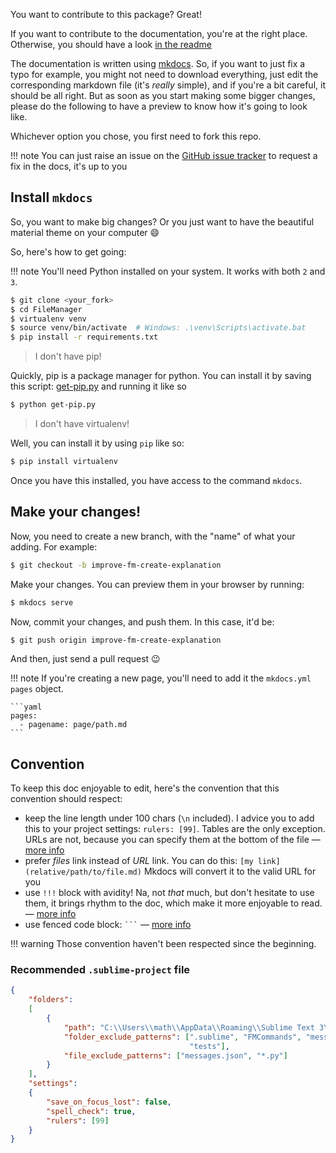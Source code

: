 You want to contribute to this package? Great!

If you want to contribute to the documentation, you're at the right place.
Otherwise, you should have a look [in the readme][0]

The documentation is written using [mkdocs][]. So, if you want to just fix a typo for example, you
might not need to download everything, just edit the corresponding markdown file (it's *really*
simple), and if you're a bit careful, it should be all right. But as soon as you start making some
bigger changes, please do the following to have a preview to know how it's going to look like.

Whichever option you chose, you first need to fork this repo.

!!! note
    You can just raise an issue on the [GitHub issue tracker][issues] to request a fix in the docs,
    it's up to you

## Install `mkdocs`

So, you want to make big changes? Or you just want to have the beautiful material theme on your
computer :smile:

So, here's how to get going:

!!! note
    You'll need Python installed on your system. It works with both `2` and `3`.

```sh
$ git clone <your_fork>
$ cd FileManager
$ virtualenv venv
$ source venv/bin/activate  # Windows: .\venv\Scripts\activate.bat
$ pip install -r requirements.txt
```

> I don't have pip!

Quickly, pip is a package manager for python. You can install it by saving this script:
[get-pip.py][get-pip] and running it like so

```sh
$ python get-pip.py
```

> I don't have virtualenv!

Well, you can install it by using `pip` like so:

```sh
$ pip install virtualenv
```

Once you have this installed, you have access to the command `mkdocs`.

## Make your changes!

Now, you need to create a new branch, with the "name" of what your adding. For
example:

```sh
$ git checkout -b improve-fm-create-explanation
```

Make your changes. You can preview them in your browser by running:

```sh
$ mkdocs serve
```

Now, commit your changes, and push them. In this case, it'd be:

```sh
$ git push origin improve-fm-create-explanation
```

And then, just send a pull request :wink:

!!! note
    If you're creating a new page, you'll need to add it the `mkdocs.yml` `pages` object.

    ```yaml
    pages:
      - pagename: page/path.md
    ```

## Convention

To keep this doc enjoyable to edit, here's the convention that this convention should respect:

- keep the line length under 100 chars (`\n` included). I advice you to add this to your project
settings: `rulers: [99]`. Tables are the only exception. URLs are not, because you can specify
them at the bottom of the file — [more info][md-cheat-sheet]
- prefer *files* link instead of *URL* link. You can do this: `[my link](relative/path/to/file.md)`
Mkdocs will convert it to the valid URL for you
- use `!!!` block with avidity! Na, not *that* much, but don't hesitate to use them, it brings
rhythm to the doc, which make it more enjoyable to read. — [more info][admonition]
- use fenced code block: <code>```</code> — [more info][codehilite]

!!! warning
    Those convention haven't been respected since the beginning.

### Recommended `.sublime-project` file

```json
{
    "folders":
    [
        {
            "path": "C:\\Users\\math\\AppData\\Roaming\\Sublime Text 3\\Packages\\FileManager",
            "folder_exclude_patterns": [".sublime", "FMCommands", "messages", "send2trash", "site",
                                        "tests"],
            "file_exclude_patterns": ["messages.json", "*.py"]
        }
    ],
    "settings":
    {
        "save_on_focus_lost": false,
        "spell_check": true,
        "rulers": [99]
    }
}

```

[0]: https://github.com/math2001/FileManager#contributing
[1]: http://www.mkdocs.org/#installation
[get-pip]: https://bootstrap.pypa.io/get-pip.py
[mkdocs]: http://www.mkdocs.org/
[admonition]: http://squidfunk.github.io/mkdocs-material/extensions/admonition/#usage
[md-cheat-sheet]: https://github.com/adam-p/markdown-here/wiki/Markdown-Cheatsheet#links
[code-hilite]: http://squidfunk.github.io/mkdocs-material/extensions/codehilite/#usage
[issues]: https://github.com/math2001/FileManager/issues
[codehilite]: http://squidfunk.github.io/mkdocs-material/extensions/codehilite/#usage

